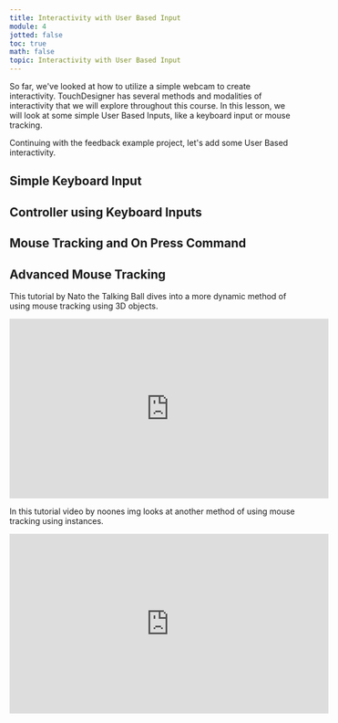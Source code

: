 ```yaml
---
title: Interactivity with User Based Input
module: 4
jotted: false
toc: true
math: false
topic: Interactivity with User Based Input
---
```


So far, we've looked at how to utilize a simple webcam to create interactivity.  TouchDesigner has several methods and modalities of interactivity that we will explore throughout this course.  In this lesson, we will look at some simple User Based Inputs, like a keyboard input or mouse tracking. 

Continuing with the feedback example project, let's add some User Based interactivity.


## Simple Keyboard Input




## Controller using Keyboard Inputs

## Mouse Tracking and On Press Command

## Advanced Mouse Tracking

This tutorial by Nato the Talking Ball dives into a more dynamic method of using mouse tracking using 3D objects. 

<div class="embed-responsive embed-responsive-16by9"><iframe width="560" height="315" src="https://www.youtube.com/embed/SJZIMGg-thY" title="YouTube video player" frameborder="0" allow="accelerometer; autoplay; clipboard-write; encrypted-media; gyroscope; picture-in-picture" allowfullscreen></iframe></div>

In this tutorial video by noones img looks at another method of using mouse tracking using instances.
<div class="embed-responsive embed-responsive-16by9"><iframe width="560" height="315" src="https://www.youtube.com/embed/wM_DIPat4iY" title="YouTube video player" frameborder="0" allow="accelerometer; autoplay; clipboard-write; encrypted-media; gyroscope; picture-in-picture" allowfullscreen></iframe></div>
